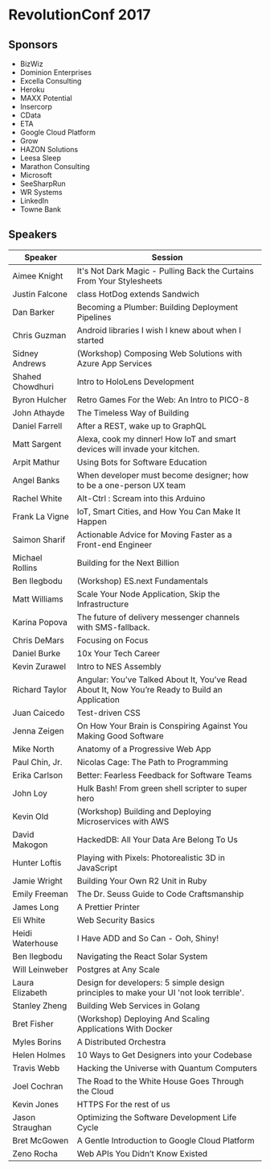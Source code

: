 # RevolutionConf 2017

## Sponsors
* BizWiz
* Dominion Enterprises
* Excella Consulting
* Heroku
* MAXX Potential
* Insercorp
* CData
* ETA
* Google Cloud Platform
* Grow
* HAZON Solutions
* Leesa Sleep
* Marathon Consulting
* Microsoft
* SeeSharpRun
* WR Systems
* LinkedIn
* Towne Bank

## Speakers
|Speaker|Session|
|-------|-------|
|Aimee Knight|	It's Not Dark Magic - Pulling Back the Curtains From Your Stylesheets|
|Justin Falcone	|class HotDog extends Sandwich|
|Dan Barker|	Becoming a Plumber: Building Deployment Pipelines|
|Chris Guzman|	Android libraries I wish I knew about when I started|
|Sidney Andrews|	(Workshop) Composing Web Solutions with Azure App Services|
|Shahed Chowdhuri|	Intro to HoloLens Development|
|Byron Hulcher|	Retro Games For the Web: An Intro to PICO-8|
|John Athayde|	The Timeless Way of Building|
|Daniel Farrell|	After a REST, wake up to GraphQL|
|Matt Sargent|	Alexa, cook my dinner! How IoT and smart devices will invade your kitchen.|
|Arpit Mathur|	Using Bots for Software Education|
|Angel Banks|	When developer must become designer; how to be a one-person UX team|
|Rachel White|	Alt-Ctrl : Scream into this Arduino|
|Frank La Vigne|	IoT, Smart Cities, and How You Can Make It Happen|
|Saimon Sharif|	Actionable Advice for Moving Faster as a Front-end Engineer|
|Michael Rollins|	Building for the Next Billion|
|Ben Ilegbodu|	(Workshop) ES.next Fundamentals|
|Matt Williams|	Scale Your Node Application, Skip the Infrastructure|
|Karina Popova|	The future of delivery messenger channels with SMS-fallback.|
|Chris DeMars|	Focusing on Focus|
|Daniel Burke|	10x Your Tech Career|
|Kevin Zurawel|	Intro to NES Assembly|
|Richard Taylor|	Angular: You’ve Talked About It, You’ve Read About It, Now You’re Ready to Build an Application|
|Juan Caicedo|	Test-driven CSS|
|Jenna Zeigen|	On How Your Brain is Conspiring Against You Making Good Software|
|Mike North|	Anatomy of a Progressive Web App|
|Paul Chin, Jr.|	Nicolas Cage: The Path to Programming|
|Erika Carlson|	Better: Fearless Feedback for Software Teams|
|John Loy|	Hulk Bash! From green shell scripter to super hero|
|Kevin Old|	(Workshop) Building and Deploying Microservices with AWS|
|David Makogon|	HackedDB: All Your Data Are Belong To Us|
|Hunter Loftis|	Playing with Pixels: Photorealistic 3D in JavaScript|
|Jamie Wright|	Building Your Own R2 Unit in Ruby|
|Emily Freeman|	The Dr. Seuss Guide to Code Craftsmanship|
|James Long|	A Prettier Printer|
|Eli White|	Web Security Basics|
|Heidi Waterhouse|	I Have ADD and So Can - Ooh, Shiny!|
|Ben Ilegbodu|	Navigating the React Solar System|
|Will Leinweber|	Postgres at Any Scale|
|Laura Elizabeth|	Design for developers: 5 simple design principles to make your UI 'not look terrible'.|
|Stanley Zheng|	Building Web Services in Golang|
|Bret Fisher|	(Workshop) Deploying And Scaling Applications With Docker|
|Myles Borins|	A Distributed Orchestra|
|Helen Holmes|	10 Ways to Get Designers into your Codebase|
|Travis Webb|	Hacking the Universe with Quantum Computers|
|Joel Cochran|	The Road to the White House Goes Through the Cloud|
|Kevin Jones|	HTTPS For the rest of us|
|Jason Straughan|	Optimizing the Software Development Life Cycle|
|Bret McGowen|	A Gentle Introduction to Google Cloud Platform|
|Zeno Rocha|	Web APIs You Didn’t Know Existed|
